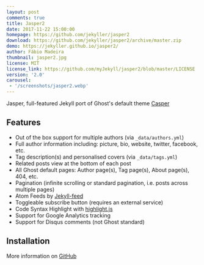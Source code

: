 ```yaml
---
layout: post
comments: true
title: Jasper2
date: 2017-11-22 15:00:00
homepage: https://github.com/jekyller/jasper2
download: https://github.com/jekyller/jasper2/archive/master.zip
demo: https://jekyller.github.io/jasper2/
author: Fábio Madeira
thumbnail: jasper2.jpg
license: MIT
license_link: https://github.com/myJekyll/jasper2/blob/master/LICENSE
version: '2.0'
carousel:
 - '/screenshots/jasper2.webp'
---
```


Jasper, full-featured Jekyll port of Ghost's default theme [Casper](https://github.com/tryghost/casper)

## Features

* Out of the box support for multiple authors (via `_data/authors.yml`)
* Full author information including: picture, bio, website, twitter, facebook, etc.
* Tag description(s) and personalised covers (via `_data/tags.yml`)
* Related posts view at the bottom of each post
* All Ghost default pages: Author page(s), Tag page(s), About page(s), 404, etc.
* Pagination (infinite scrolling or standard pagination, i.e. posts across multiple pages)
* Atom Feeds by [Jekyll-feed](https://github.com/jekyll/jekyll-feed)
* Toggleable subscribe button (requires an external service)
* Code Syntax Highlight with [highlight.js](https://highlightjs.org/)
* Support for Google Analytics tracking
* Support for Disqus comments (not Ghost standard)

## Installation

More information on [GitHub](https://github.com/jekyller/jasper2)
